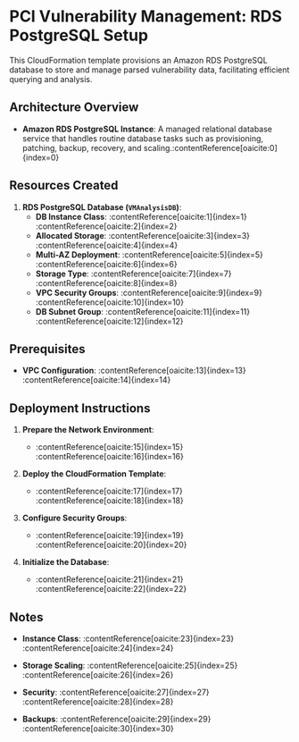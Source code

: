 # PCI Vulnerability Management: RDS PostgreSQL Setup

This CloudFormation template provisions an Amazon RDS PostgreSQL database to store and manage parsed vulnerability data, facilitating efficient querying and analysis.

## Architecture Overview

- **Amazon RDS PostgreSQL Instance**: A managed relational database service that handles routine database tasks such as provisioning, patching, backup, recovery, and scaling.&#8203;:contentReference[oaicite:0]{index=0}

## Resources Created

1. **RDS PostgreSQL Database (`VMAnalysisDB`)**:
   - **DB Instance Class**: :contentReference[oaicite:1]{index=1}&#8203;:contentReference[oaicite:2]{index=2}
   - **Allocated Storage**: :contentReference[oaicite:3]{index=3}&#8203;:contentReference[oaicite:4]{index=4}
   - **Multi-AZ Deployment**: :contentReference[oaicite:5]{index=5}&#8203;:contentReference[oaicite:6]{index=6}
   - **Storage Type**: :contentReference[oaicite:7]{index=7}&#8203;:contentReference[oaicite:8]{index=8}
   - **VPC Security Groups**: :contentReference[oaicite:9]{index=9}&#8203;:contentReference[oaicite:10]{index=10}
   - **DB Subnet Group**: :contentReference[oaicite:11]{index=11}&#8203;:contentReference[oaicite:12]{index=12}

## Prerequisites

- **VPC Configuration**: :contentReference[oaicite:13]{index=13}&#8203;:contentReference[oaicite:14]{index=14}

## Deployment Instructions

1. **Prepare the Network Environment**:
   - :contentReference[oaicite:15]{index=15}&#8203;:contentReference[oaicite:16]{index=16}

2. **Deploy the CloudFormation Template**:
   - :contentReference[oaicite:17]{index=17}&#8203;:contentReference[oaicite:18]{index=18}

3. **Configure Security Groups**:
   - :contentReference[oaicite:19]{index=19}&#8203;:contentReference[oaicite:20]{index=20}

4. **Initialize the Database**:
   - :contentReference[oaicite:21]{index=21}&#8203;:contentReference[oaicite:22]{index=22}

## Notes

- **Instance Class**: :contentReference[oaicite:23]{index=23}&#8203;:contentReference[oaicite:24]{index=24}

- **Storage Scaling**: :contentReference[oaicite:25]{index=25}&#8203;:contentReference[oaicite:26]{index=26}

- **Security**: :contentReference[oaicite:27]{index=27}&#8203;:contentReference[oaicite:28]{index=28}

- **Backups**: :contentReference[oaicite:29]{index=29}&#8203;:contentReference[oaicite:30]{index=30}